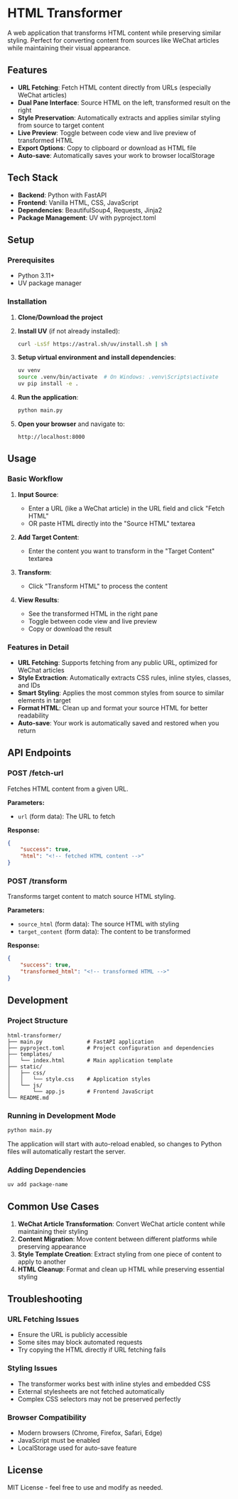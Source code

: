 # HTML Transformer

A web application that transforms HTML content while preserving similar styling. Perfect for converting content from sources like WeChat articles while maintaining their visual appearance.

## Features

- **URL Fetching**: Fetch HTML content directly from URLs (especially WeChat articles)
- **Dual Pane Interface**: Source HTML on the left, transformed result on the right
- **Style Preservation**: Automatically extracts and applies similar styling from source to target content
- **Live Preview**: Toggle between code view and live preview of transformed HTML
- **Export Options**: Copy to clipboard or download as HTML file
- **Auto-save**: Automatically saves your work to browser localStorage

## Tech Stack

- **Backend**: Python with FastAPI
- **Frontend**: Vanilla HTML, CSS, JavaScript
- **Dependencies**: BeautifulSoup4, Requests, Jinja2
- **Package Management**: UV with pyproject.toml

## Setup

### Prerequisites
- Python 3.11+
- UV package manager

### Installation

1. **Clone/Download the project**

2. **Install UV** (if not already installed):
   ```bash
   curl -LsSf https://astral.sh/uv/install.sh | sh
   ```

3. **Setup virtual environment and install dependencies**:
   ```bash
   uv venv
   source .venv/bin/activate  # On Windows: .venv\Scripts\activate
   uv pip install -e .
   ```

4. **Run the application**:
   ```bash
   python main.py
   ```

5. **Open your browser** and navigate to:
   ```
   http://localhost:8000
   ```

## Usage

### Basic Workflow

1. **Input Source**: 
   - Enter a URL (like a WeChat article) in the URL field and click "Fetch HTML"
   - OR paste HTML directly into the "Source HTML" textarea

2. **Add Target Content**: 
   - Enter the content you want to transform in the "Target Content" textarea

3. **Transform**: 
   - Click "Transform HTML" to process the content

4. **View Results**: 
   - See the transformed HTML in the right pane
   - Toggle between code view and live preview
   - Copy or download the result

### Features in Detail

- **URL Fetching**: Supports fetching from any public URL, optimized for WeChat articles
- **Style Extraction**: Automatically extracts CSS rules, inline styles, classes, and IDs
- **Smart Styling**: Applies the most common styles from source to similar elements in target
- **Format HTML**: Clean up and format your source HTML for better readability
- **Auto-save**: Your work is automatically saved and restored when you return

## API Endpoints

### POST /fetch-url
Fetches HTML content from a given URL.

**Parameters:**
- `url` (form data): The URL to fetch

**Response:**
```json
{
    "success": true,
    "html": "<!-- fetched HTML content -->"
}
```

### POST /transform
Transforms target content to match source HTML styling.

**Parameters:**
- `source_html` (form data): The source HTML with styling
- `target_content` (form data): The content to be transformed

**Response:**
```json
{
    "success": true,
    "transformed_html": "<!-- transformed HTML -->"
}
```

## Development

### Project Structure
```
html-transformer/
├── main.py              # FastAPI application
├── pyproject.toml       # Project configuration and dependencies
├── templates/
│   └── index.html       # Main application template
├── static/
│   ├── css/
│   │   └── style.css    # Application styles
│   └── js/
│       └── app.js       # Frontend JavaScript
└── README.md
```

### Running in Development Mode
```bash
python main.py
```

The application will start with auto-reload enabled, so changes to Python files will automatically restart the server.

### Adding Dependencies
```bash
uv add package-name
```

## Common Use Cases

1. **WeChat Article Transformation**: Convert WeChat article content while maintaining their styling
2. **Content Migration**: Move content between different platforms while preserving appearance
3. **Style Template Creation**: Extract styling from one piece of content to apply to another
4. **HTML Cleanup**: Format and clean up HTML while preserving essential styling

## Troubleshooting

### URL Fetching Issues
- Ensure the URL is publicly accessible
- Some sites may block automated requests
- Try copying the HTML directly if URL fetching fails

### Styling Issues
- The transformer works best with inline styles and embedded CSS
- External stylesheets are not fetched automatically
- Complex CSS selectors may not be preserved perfectly

### Browser Compatibility
- Modern browsers (Chrome, Firefox, Safari, Edge)
- JavaScript must be enabled
- LocalStorage used for auto-save feature

## License

MIT License - feel free to use and modify as needed.